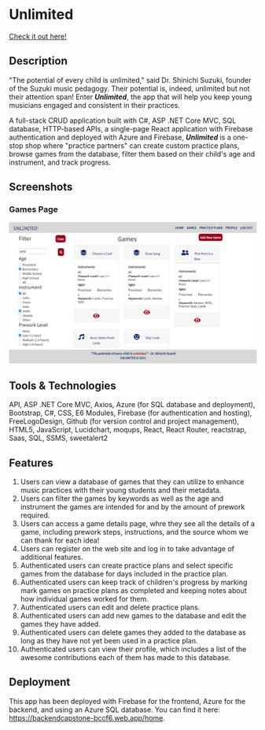 # Unlimited
[Check it out here!](https://backendcapstone-bccf6.web.app/home)

## Description
"The potential of every child is unlimited," said Dr. Shinichi Suzuki, founder of the Suzuki music pedagogy. Their potential is, indeed, unlimited but not their attention span! Enter ***Unlimited***, the app that will help you keep young musicians engaged and consistent in their practices.

A full-stack CRUD application built with C#, ASP .NET Core MVC, SQL database, HTTP-based APIs, a single-page React application with Firebase authentication and deployed with Azure and Firebase, ***Unlimited*** is a one-stop shop where "practice partners" can create custom practice plans, browse games from the database, filter them based on their child's age and instrument, and track progress.

## Screenshots
### Games Page
![Games Page](./BackendCapstone/backendcapstone.ui/src/images_backend_capstone/GamesPage.PNG)

## Tools & Technologies
API, ASP .NET Core MVC, Axios, Azure (for SQL database and deployment), Bootstrap, C#, CSS, E6 Modules, Firebase (for authentication and hosting), FreeLogoDesign, Github (for version control and project management), HTML5, JavaScript, Lucidchart, moqups, React, React Router, reactstrap, Saas, SQL, SSMS, sweetalert2

## Features
1. Users can view a database of games that they can utilize to enhance music practices with their young students and their metadata. 
1. Users can filter the games by keywords as well as the age and instrument the games are intended for and by the amount of prework required.
1. Users can access a game details page, whre they see all the details of a game, including prework steps, instructions, and the source whom we can thank for each idea!
1. Users can register on the web site and log in to take advantage of
additional features.
1. Authenticated users can create practice plans and select specific games from the database for days included in the practice plan. 
1. Authenticated users can keep track of children's progress by marking mark games on practice plans as completed and keeping notes about how individual games worked for them.
1. Authenticated users can edit and delete practice plans.
1. Authenticated users can add new games to the database and edit the games they have added.
1. Authenticated users can delete games they added to the database as long as they have not yet been used in a practice plan.
1. Authenticated users can view their profile, which includes a list of the awesome contributions each of them has made to this database.

## Deployment
This app has been deployed with Firebase for the frontend, Azure for the backend, and using an Azure SQL database. You can find it here: https://backendcapstone-bccf6.web.app/home.
